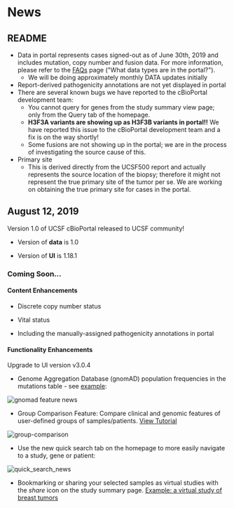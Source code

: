 
# News

## README

* Data in portal represents cases signed-out as of June 30th, 2019 and includes mutation, copy number and fusion data. For more information, please refer to the [FAQs](https://cbioportal.ucsf.edu/cbioportal/faq) page ("What data types are in the portal?"). 
  * We will be doing approximately monthly DATA updates initially
* Report-derived pathogenicity annotations are not yet displayed in portal 
* There are several known bugs we have reported to the cBioPortal development team:
  * You cannot query for genes from the study summary view page; only from the Query tab of the homepage.
  * **H3F3A variants are showing up as H3F3B variants in portal!!** We have reported this issue to the cBioPortal development team and a fix is on the way shortly!
  * Some fusions are not showing up in the portal; we are in the process of investigating the source cause of this.
* Primary site
  * This is derived directly from the UCSF500 report and actually represents the source location of the biopsy; therefore it might not represent the true primary site of the tumor per se. We are working on obtaining the true primary site for cases in the portal.

## August 12, 2019
Version 1.0 of UCSF cBioPortal released to UCSF community!

*  Version of **data** is 1.0

* Version of **UI** is 1.18.1

### Coming Soon…

#### Content Enhancements

* Discrete copy number status

* Vital status

* Including the manually-assigned pathogenicity annotations in portal

#### Functionality Enhancements

Upgrade to UI version v3.0.4

* Genome Aggregation Database (gnomAD) population frequencies in the mutations table - see [example](http://bit.ly/2ISHgiu):

 ![gnomad feature news](https://user-images.githubusercontent.com/1334004/59794400-e07c9c00-92a6-11e9-97ea-a79bfc8f3885.gif)

* Group Comparison Feature: Compare clinical and genomic features of user-defined groups of samples/patients. [View Tutorial](https://www.cbioportal.org/tutorials#group-comparison)

![group-comparison](https://user-images.githubusercontent.com/840895/59052073-40f9eb00-885c-11e9-9ddb-6d036533e5f5.png)

* Use the new quick search tab on the homepage to more easily navigate to a study, gene or patient:

 ![quick_search_news](https://user-images.githubusercontent.com/1334004/55113078-8f4c7a00-50b4-11e9-9d95-e9a6e1dcda52.gif)

* Bookmarking or sharing your selected samples as virtual studies with the _share_ icon on the study summary page. [Example: a virtual study of breast tumors](https://www.cbioportal.org/study?id=5a12fd57498eb8b3d5605cd4)
